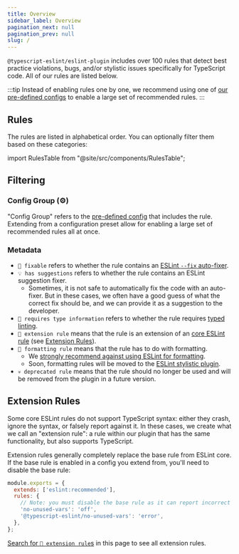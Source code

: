 ```yaml
---
title: Overview
sidebar_label: Overview
pagination_next: null
pagination_prev: null
slug: /
---
```


`@typescript-eslint/eslint-plugin` includes over 100 rules that detect best practice violations, bugs, and/or stylistic issues specifically for TypeScript code. All of our rules are listed below.

:::tip
Instead of enabling rules one by one, we recommend using one of [our pre-defined configs](/users/configs) to enable a large set of recommended rules.
:::

## Rules

The rules are listed in alphabetical order. You can optionally filter them based on these categories:

import RulesTable from "@site/src/components/RulesTable";

<RulesTable />

## Filtering

### Config Group (⚙️)

"Config Group" refers to the [pre-defined config](/users/configs) that includes the rule. Extending from a configuration preset allow for enabling a large set of recommended rules all at once.

### Metadata

- `🔧 fixable` refers to whether the rule contains an [ESLint `--fix` auto-fixer](https://eslint.org/docs/latest/use/command-line-interface#--fix).
- `💡 has suggestions` refers to whether the rule contains an ESLint suggestion fixer.
  - Sometimes, it is not safe to automatically fix the code with an auto-fixer. But in these cases, we often have a good guess of what the correct fix should be, and we can provide it as a suggestion to the developer.
- `💭 requires type information` refers to whether the rule requires [typed linting](/getting-started/typed-linting).
- `🧱 extension rule` means that the rule is an extension of an [core ESLint rule](https://eslint.org/docs/latest/rules) (see [Extension Rules](#extension-rules)).
- `📐 formatting rule` means that the rule has to do with formatting.
  - We [strongly recommend against using ESLint for formatting](/users/what-about-formatting).
  - Soon, formatting rules will be moved to the [ESLint stylistic plugin](https://eslint.style).
- `💀 deprecated rule` means that the rule should no longer be used and will be removed from the plugin in a future version.

## Extension Rules

Some core ESLint rules do not support TypeScript syntax: either they crash, ignore the syntax, or falsely report against it.
In these cases, we create what we call an "extension rule": a rule within our plugin that has the same functionality, but also supports TypeScript.

Extension rules generally completely replace the base rule from ESLint core.
If the base rule is enabled in a config you extend from, you'll need to disable the base rule:

```js
module.exports = {
  extends: ['eslint:recommended'],
  rules: {
    // Note: you must disable the base rule as it can report incorrect errors
    'no-unused-vars': 'off',
    '@typescript-eslint/no-unused-vars': 'error',
  },
};
```

[Search for `🧱 extension rule`s](?=extension#rules) in this page to see all extension rules.

